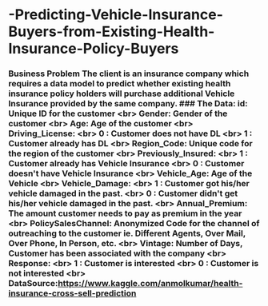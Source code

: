 # -Predicting-Vehicle-Insurance-Buyers-from-Existing-Health-Insurance-Policy-Buyers
  ### Business Problem The client is an insurance company which requires a data model to predict whether existing health insurance policy holders will purchase additional Vehicle Insurance provided by the same company.  ### The Data:   **id:** Unique ID for the customer &lt;br> **Gender:** Gender of the customer &lt;br> **Age:** Age of the customer &lt;br> **Driving_License:** &lt;br> 0 : Customer does not have DL &lt;br> 1 : Customer already has DL &lt;br> **Region_Code:** Unique code for the region of the customer &lt;br> **Previously_Insured:** &lt;br> 1 : Customer already has Vehicle Insurance &lt;br> 0 : Customer doesn't have Vehicle Insurance &lt;br> **Vehicle_Age:** Age of the Vehicle &lt;br> **Vehicle_Damage:** &lt;br> 1 : Customer got his/her vehicle damaged in the past. &lt;br> 0 : Customer didn't get his/her vehicle damaged in the past. &lt;br> **Annual_Premium:** The amount customer needs to pay as premium in the year &lt;br> **PolicySalesChannel:** Anonymized Code for the channel of outreaching to the customer ie. Different Agents, Over Mail, Over Phone, In Person, etc. &lt;br> **Vintage:** Number of Days, Customer has been associated with the company &lt;br> **Response:** &lt;br> 1 : Customer is interested &lt;br> 0 : Customer is not interested &lt;br>   DataSource:https://www.kaggle.com/anmolkumar/health-insurance-cross-sell-prediction
